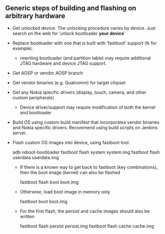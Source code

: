 Generic steps of building and flashing on arbitrary hardware
------------------------------------------------------------

-   Get unlocked device. The unlocking
    procedure varies by device. Just search on the web for ‘unlock
    bootloader **your device**’
-   Replace bootloader with one that is built with ‘fastboot’ support
    (lk for example).
    -   rewriting bootloader (and partition table) may require
        additional JTAG hardware and device JTAG support.
-   Get AOSP or vendor AOSP branch
-   Get vendor binaries (e.g. Qualcomm) for target chipset
-   Get any Nokia specific drivers (display, touch, camera, and other
    custom peripherals)
    -   Device driver/support may require modification of both the
        kernel and bootloader
-   Build OS using custom build manifest that incorporates vendor
    binaries and Nokia specific drivers. Recommend using build scripts
    on Jenkins server.
-   Flash custom OS images into device, using fastboot tool.

    adb reboot-bootloader
    fastboot flash system system.img
    fastboot flash userdata userdata.img

    -   If there is a known way to get back to fastboot (key
        combinations), then the boot image (kernel) can also be flashed

        fastboot flash boot boot.img

    -   Otherwise, load boot image in memory only

        fastboot boot boot.img
    -   For the first flash, the persist and cache images should also be
        written

        fastboot flash persist persist.img
        fastboot flash cache cache.img


